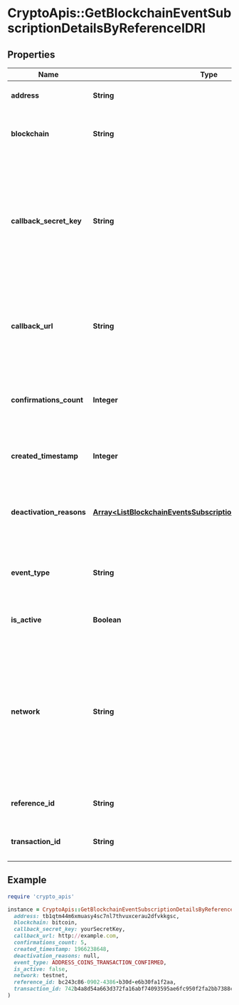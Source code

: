 # CryptoApis::GetBlockchainEventSubscriptionDetailsByReferenceIDRI

## Properties

| Name | Type | Description | Notes |
| ---- | ---- | ----------- | ----- |
| **address** | **String** | Represents the address of the transaction. | [optional] |
| **blockchain** | **String** | Represents the specific blockchain protocol name, e.g. Ethereum, Bitcoin, etc. |  |
| **callback_secret_key** | **String** | Represents the Secret Key value provided by the customer. This field is used for security purposes during the callback notification, in order to prove the sender of the callback as Crypto APIs. For more information please see our [Documentation](https://developers.cryptoapis.io/technical-documentation/general-information/callbacks#callback-security). | [optional] |
| **callback_url** | **String** | Represents the URL that is set by the customer where the callback will be received at. The callback notification will be received only if and when the event occurs. |  |
| **confirmations_count** | **Integer** | Represents the number of confirmations, i.e. the amount of blocks that have been built on top of this block. | [optional] |
| **created_timestamp** | **Integer** | Defines the specific time/date when the subscription was created in Unix Timestamp. |  |
| **deactivation_reasons** | [**Array&lt;ListBlockchainEventsSubscriptionsRIDeactivationReasons&gt;**](ListBlockchainEventsSubscriptionsRIDeactivationReasons.md) | Represents the deactivation reason details, available when a blockchain event subscription has status isActive - false. | [optional] |
| **event_type** | **String** | Defines the type of the specific event available for the customer to subscribe to for callback notification. |  |
| **is_active** | **Boolean** | Defines whether the subscription is active or not. Set as boolean. |  |
| **network** | **String** | Represents the name of the blockchain network used; blockchain networks are usually identical as technology and software, but they differ in data, e.g. - \&quot;mainnet\&quot; is the live network with actual data while networks like \&quot;testnet\&quot;, \&quot;ropsten\&quot; are test networks. |  |
| **reference_id** | **String** | Represents a unique ID used to reference the specific callback subscription. |  |
| **transaction_id** | **String** | Represents the unique identification string that defines the transaction. | [optional] |

## Example

```ruby
require 'crypto_apis'

instance = CryptoApis::GetBlockchainEventSubscriptionDetailsByReferenceIDRI.new(
  address: tb1qtm44m6xmuasy4sc7nl7thvuxcerau2dfvkkgsc,
  blockchain: bitcoin,
  callback_secret_key: yourSecretKey,
  callback_url: http://example.com,
  confirmations_count: 5,
  created_timestamp: 1966238648,
  deactivation_reasons: null,
  event_type: ADDRESS_COINS_TRANSACTION_CONFIRMED,
  is_active: false,
  network: testnet,
  reference_id: bc243c86-0902-4386-b30d-e6b30fa1f2aa,
  transaction_id: 742b4a8d54a663d372fa16abf74093595ae6fc950f2fa2bb7388c7f4d061d7b8
)
```

